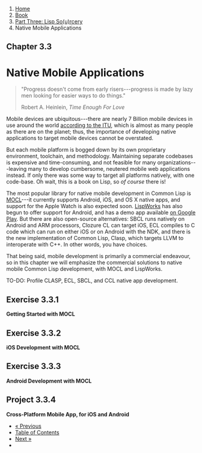 <ol class="breadcrumb">
  <li><a href="/">Home</a></li>
  <li><a href="/book/">Book</a></li>
  <li><a href="/book/3-0-0-overview/">Part Three: Lisp So(u)rcery</a></li>
  <li class="active">Native Mobile Applications</li>
</ol>

## Chapter 3.3

# Native Mobile Applications

> "Progress doesn't come from early risers---progress is made by lazy men looking for easier ways to do things."
> <footer>Robert A. Heinlein, <em>Time Enough For Love</em></footer>

Mobile devices are ubiquitous---there are nearly 7 Billion mobile devices in use around the world [according to the ITU](http://www.itu.int/en/ITU-D/Statistics/Documents/facts/ICTFactsFigures2014-e.pdf), which is almost as many people as there are on the planet; thus, the importance of developing native applications to target mobile devices cannot be overstated.

But each mobile platform is bogged down by its own proprietary environment, toolchain, and methodology.  Maintaining separate codebases is expensive and time-consuming, and not feasible for many organizations---leaving many to develop cumbersome, neutered mobile web applications instead.  If only there was some way to target all platforms natively, with one code-base.  Oh wait, this is a book on Lisp, so *of course* there is!

The most popular library for native mobile development in Common Lisp is [MOCL](https://wukix.com/mocl)---it currently supports Android, iOS, and OS X native apps, and support for the Apple Watch is also expected soon. [LispWorks](http://www.lispworks.com/news/news31.html) has also begun to offer support for Android, and has a demo app available [on Google Play](https://play.google.com/store/apps/developer?id=LispWorks+Ltd&hl=en).  But there are also open-source alternatives: SBCL runs natively on Android and ARM processors, Clozure CL can target iOS, ECL compiles to C code which can run on either iOS or on Android with the NDK, and there is the new implementation of Common Lisp, Clasp, which targets LLVM to interoperate with C++.  In other words, you have choices.

That being said, mobile development is primarily a commercial endeavour, so in this chapter we will emphasize the commercial solutions to native mobile Common Lisp development, with MOCL and LispWorks.

TO-DO: Profile CLASP, ECL, SBCL, and CCL native app development.

## Exercise 3.3.1

**Getting Started with MOCL**

## Exercise 3.3.2

**iOS Development with MOCL**

## Exercise 3.3.3

**Android Development with MOCL**

## Project 3.3.4

**Cross-Platform Mobile App, for iOS and Android**

<ul class="pager">
  <li class="previous"><a href="/book/3-02-00-typesetting/">&laquo; Previous</a></li>
  <li><a href="/book/">Table of Contents</a></li>
  <li class="next"><a href="/book/3-04-00-gui/">Next &raquo;</a><li>
</ul>
